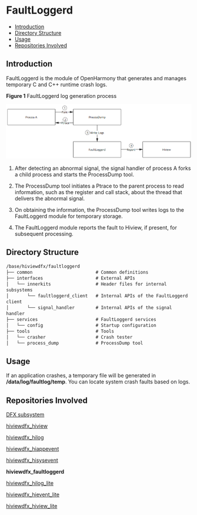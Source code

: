 # FaultLoggerd<a name="EN-US_TOPIC_0000001162014039"></a>

-   [Introduction](#section11660541593)
-   [Directory Structure](#section161941989596)
-   [Usage](#section14197309111)
-   [Repositories Involved](#section1371113476307)

## Introduction<a name="section11660541593"></a>

FaultLoggerd is the module of OpenHarmony that generates and manages temporary C and C++ runtime crash logs.

**Figure  1**  FaultLoggerd log generation process<a name="fig4460722185514"></a>  


![](figures/en-us_image_0000001115694148.png)

1. After detecting an abnormal signal, the signal handler of process A forks a child process and starts the ProcessDump tool.

2. The ProcessDump tool initiates a Ptrace to the parent process to read information, such as the register and call stack, about the thread that delivers the abnormal signal.

3. On obtaining the information, the ProcessDump tool writes logs to the FaultLoggerd module for temporary storage.

4. The FaultLoggerd module reports the fault to Hiview, if present, for subsequent processing.

## Directory Structure<a name="section161941989596"></a>

```
/base/hiviewdfx/faultloggerd
├── common                        # Common definitions
├── interfaces                    # External APIs
│   └── innerkits                 # Header files for internal subsystems
│       └── faultloggerd_client   # Internal APIs of the FaultLoggerd client
│       └── signal_handler        # Internal APIs of the signal handler
├── services                      # FaultLoggerd services
│   └── config                    # Startup configuration
├── tools                         # Tools
│   └── crasher                   # Crash tester
│   └── process_dump              # ProcessDump tool
```

## Usage<a name="section14197309111"></a>

If an application crashes, a temporary file will be generated in  **/data/log/faultlog/temp**. You can locate system crash faults based on logs.

## Repositories Involved<a name="section1371113476307"></a>

[DFX subsystem](https://gitee.com/openharmony/docs/blob/master/en/readme/dfx.md)

[hiviewdfx\_hiview](https://gitee.com/openharmony/hiviewdfx_hiview/blob/master/README.md)

[hiviewdfx\_hilog](https://gitee.com/openharmony/hiviewdfx_hilog/blob/master/README.md)

[hiviewdfx\_hiappevent](https://gitee.com/openharmony/hiviewdfx_hiappevent/blob/master/README.md)

[hiviewdfx\_hisysevent](https://gitee.com/openharmony/hiviewdfx_hisysevent/blob/master/README.md)

**hiviewdfx\_faultloggerd**

[hiviewdfx\_hilog\_lite](https://gitee.com/openharmony/hiviewdfx_hilog_lite/blob/master/README.md)

[hiviewdfx\_hievent\_lite](https://gitee.com/openharmony/hiviewdfx_hievent_lite/blob/master/README.md)

[hiviewdfx\_hiview\_lite](https://gitee.com/openharmony/hiviewdfx_hiview_lite/blob/master/README.md)

